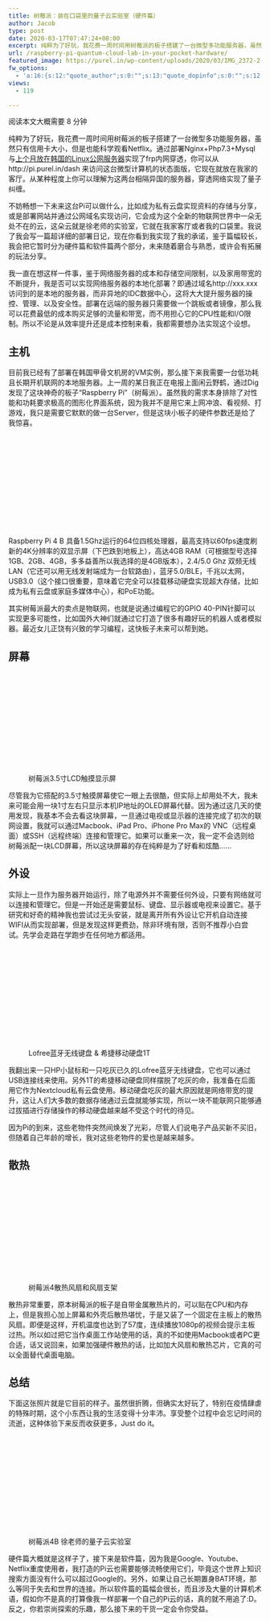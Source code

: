 ```yaml
---
title: 树莓派：装在口袋里的量子云实验室（硬件篇）
author: Jacob
type: post
date: 2020-03-17T07:47:24+00:00
excerpt: 纯粹为了好玩，我花费一周时间用树莓派的板子搭建了一台微型多功能服务器，虽然只有信用卡大小，但是也能科学观看Netflix。
url: /raspberry-pi-quantum-cloud-lab-in-your-pocket-hardware/
featured_image: https://purel.in/wp-content/uploads/2020/03/IMG_2372-2-scaled.jpg
fw_options:
  - 'a:16:{s:12:"quote_author";s:0:"";s:13:"quote_dopinfo";s:0:"";s:12:"quote_avatar";s:0:"";s:13:"overlay_color";s:24:"rgba(124, 90, 194, 0.95)";s:12:"video_oembed";s:0:"";s:12:"audio_oembed";s:23:"https://soundcloud.com/";s:14:"gallery_images";a:0:{}s:17:"single_post_style";s:6:"modern";s:20:"single_post_elements";a:2:{s:9:"customize";s:2:"no";s:3:"yes";a:1:{s:26:"single_post_elements_popup";a:5:{s:20:"single_reaction_show";a:2:{s:4:"show";s:3:"yes";s:3:"yes";a:2:{s:4:"type";s:15:"without-counter";s:6:"design";s:7:"colored";}}s:20:"single_featured_show";s:3:"yes";s:16:"single_meta_show";s:3:"yes";s:17:"single_share_show";s:3:"yes";s:19:"single_related_show";a:2:{s:4:"show";s:3:"yes";s:3:"yes";a:2:{s:4:"meta";s:3:"yes";s:7:"excerpt";s:3:"yes";}}}}}s:24:"general-customize-design";a:2:{s:9:"customize";s:2:"no";s:3:"yes";a:1:{s:30:"general-customize-design-popup";a:6:{s:21:"general-body-bg-color";s:0:"";s:21:"general-body-bg-image";s:0:"";s:24:"general-body-bg-position";s:7:"initial";s:20:"general-body-bg-size";s:7:"initial";s:22:"general-body-bg-repeat";s:7:"initial";s:26:"general-body-bg-attachment";s:7:"initial";}}}s:22:"top-user-panel-options";a:1:{s:4:"show";s:7:"default";}s:22:"top-menu-panel-options";a:1:{s:4:"show";s:7:"default";}s:24:"left-panel-fixed-options";a:1:{s:4:"show";s:7:"default";}s:7:"sidebar";a:0:{}s:26:"header-stunning-visibility";s:7:"default";s:25:"header-stunning-customize";a:1:{s:3:"yes";a:2:{s:33:"header-stunning-customize-content";a:2:{s:9:"customize";s:2:"no";s:3:"yes";a:1:{s:29:"header-stunning-content-popup";a:3:{s:19:"stunning_title_show";a:2:{s:4:"show";s:3:"yes";s:3:"yes";a:1:{s:5:"title";s:0:"";}}s:25:"stunning_breadcrumbs_show";s:3:"yes";s:13:"stunning_text";s:0:"";}}}s:32:"header-stunning-customize-styles";a:2:{s:9:"customize";s:2:"no";s:3:"yes";a:1:{s:28:"header-stunning-styles-popup";a:8:{s:20:"stunning_padding_top";s:5:"125px";s:23:"stunning_padding_bottom";s:5:"125px";s:17:"stunning_bg_color";s:7:"#eeeeee";s:17:"stunning_bg_image";s:4:"none";s:26:"stunning_bg_animate_picker";a:3:{s:19:"stunning_bg_animate";s:3:"yes";s:3:"yes";a:1:{s:24:"stunning_bg_animate_type";s:5:"fixed";}s:2:"no";a:1:{s:17:"stunning_bg_cover";s:2:"no";}}s:21:"stunning_bottom_image";s:0:"";s:19:"stunning_text_color";s:0:"";s:19:"stunning_text_align";s:29:"stunning-header--content-left";}}}}}}'
views:
  - 119

---
```

<p class="wpwc-reading-time">
  阅读本文大概需要 8 分钟
</p>

纯粹为了好玩，我花费一周时间用树莓派的板子搭建了一台微型多功能服务器，虽然只有信用卡大小，但是也能科学观看Netflix。通过部署Nginx+Php7.3+Mysql与<a href="https://purel.in/%e4%bb%8e%e6%97%a7%e9%87%91%e5%b1%b1%e5%88%b0%e6%96%b0%e5%8a%a0%e5%9d%a1%ef%bc%8c%e6%9c%80%e7%bb%88%e6%88%91%e4%bb%ac%e6%8a%b5%e8%be%be%e9%a6%96%e5%b0%94/" target="_blank" rel="noreferrer noopener" aria-label="上个月放在韩国的Linux公网服务器（在新窗口打开）">上个月放在韩国的Linux公网服务器</a>实现了frp内网穿透，你可以从http://pi.purel.in/dash 来访问这台微型计算机的状态面版，它现在就放在我家的客厅。从某种程度上你可以理解为这两台相隔异国的服务器，穿透网络实现了量子纠缠。

不妨畅想一下未来这台Pi可以做什么，比如成为私有云盘实现资料的存储与分享，或是部署网站并通过公网域名实现访问，它会成为这个全新的物联网世界中一朵无处不在的云，这朵云就是徐老师的实验室，它就在我家客厅或者我的口袋里。我说了我会写一篇超详细的部署日记，现在你看到我实现了我的承诺，鉴于篇幅较长，我会把它暂时分为硬件篇和软件篇两个部分，未来随着磨合与熟悉，或许会有拓展的玩法分享。

我一直在想这样一件事，鉴于网络服务器的成本和存储空间限制，以及家用带宽的不断提升，我是否可以实现网络服务器的本地化部署？即通过域名http://xxx.xxx访问到的是本地的服务器，而非异地的IDC数据中心，这将大大提升服务器的操控、管理、以及安全性。部署在远端的服务器只需要做一个跳板或者镜像，那么我可以花费最低的成本购买足够的流量和带宽，而不用担心它的CPU性能和I/O限制。所以不论是从效率提升还是成本控制来看，我都需要想办法实现这个设想。

## 主机

目前我已经有了部署在韩国甲骨文机房的VM实例，那么接下来我需要一台低功耗且长期开机联网的本地服务器。上一周的某日我正在电报上面闲云野鹤，通过Dig发现了这块神奇的板子“Raspberry Pi”（树莓派）。虽然我的需求本身排除了对性能和功耗要求极高的图形化界面系统，因为我并不是用它来上网冲浪、看视频、打游戏，我只是需要它默默的做一台Server，但是这块小板子的硬件参数还是给了我惊喜。<figure class="wp-block-image size-large"><figure class="mdx-lazyload-container" style="">

<div style="padding-top:50%">
</div>

<div class="mdx-img-loading-sp mdui-valign">
  <div>
    <div class="mdui-spinner">
    </div>
  </div>
</div>

<img class="wp-image-3756 lazyload" title="树莓派：装在口袋里的量子云实验室（硬件篇）" src="data:image/gif;base64,R0lGODlhAQABAAAAACH5BAEKAAEALAAAAAABAAEAAAICTAEAOw==" data-src="https://purel.in/wp-content/uploads/2020/03/pi-1024x632.png" alt="https://purel.in/wp-content/uploads/2020/03/pi-1024x632.png" data-srcset="https://purel.in/wp-content/uploads/2020/03/pi-1024x632.png 1024w, https://purel.in/wp-content/uploads/2020/03/pi-300x185.png 300w, https://purel.in/wp-content/uploads/2020/03/pi-768x474.png 768w, https://purel.in/wp-content/uploads/2020/03/pi-800x494.png 800w, https://purel.in/wp-content/uploads/2020/03/pi.png 1171w" sizes="(max-width: 1024px) 100vw, 1024px" /></figure></figure> 

Raspberry Pi 4 B 具备1.5Ghz运行的64位四核处理器，最高支持以60fps速度刷新的4K分辨率的双显示屏（下巴跌到地板上），高达4GB RAM（可根据型号选择1GB、2GB、4GB，多多益善所以我选择的是4GB版本），2.4/5.0 Ghz 双频无线LAN（它还可以用无线发射端成为一台软路由），蓝牙5.0/BLE，千兆以太网，USB3.0（这个接口很重要，意味着它完全可以挂载移动硬盘实现超大存储，比如成为私有云盘或家庭多媒体中心），和PoE功能。

其实树莓派最大的卖点是物联网，也就是说通过编程它的GPIO 40-PIN针脚可以实现更多可能性，比如国外大神们就通过它打造了很多有趣好玩的机器人或者模拟器。最近女儿正饶有兴致的学习编程，这快板子未来可以帮到她。

## 屏幕

<div class="wp-block-image">
  <figure class="aligncenter size-large"><figure class="mdx-lazyload-container" style="">
  
  <div style="padding-top:50%">
  </div>
  
  <div class="mdx-img-loading-sp mdui-valign">
    <div>
      <div class="mdui-spinner">
      </div>
    </div>
  </div>
  
  <img class="wp-image-3758 lazyload" title="树莓派：装在口袋里的量子云实验室（硬件篇）" src="data:image/gif;base64,R0lGODlhAQABAAAAACH5BAEKAAEALAAAAAABAAEAAAICTAEAOw==" data-src="https://purel.in/wp-content/uploads/2020/03/pi3.52.jpg" alt="https://purel.in/wp-content/uploads/2020/03/pi3.52.jpg" data-srcset="https://purel.in/wp-content/uploads/2020/03/pi3.52.jpg 640w, https://purel.in/wp-content/uploads/2020/03/pi3.52-300x225.jpg 300w, https://purel.in/wp-content/uploads/2020/03/pi3.52-320x240.jpg 320w" sizes="(max-width: 640px) 100vw, 640px" /></figure><figcaption>树莓派3.5寸LCD触摸显示屏</figcaption></figure>
</div>

尽管我为它搭配的3.5寸触摸屏幕使它一眼上去很酷，但实际上却用处不大，我未来可能会用一块1寸左右只显示本机IP地址的OLED屏幕代替。因为通过这几天的使用发现，我基本不会去看这块屏幕，一旦通过电视或显示器的连接完成了初次的联网设置，我就可以通过Macbook、iPad Pro、iPhone Pro Max的 VNC（远程桌面）或SSH（远程终端）连接和管理它。如果可以重来一次，我一定不会选则给树莓派配一块LCD屏幕，所以这块屏幕的存在纯粹是为了好看和炫酷……

## 外设

实际上一旦作为服务器开始运行，除了电源外并不需要任何外设，只要有网络就可以连接和管理它。但是一开始还是需要鼠标、键盘、显示器或电视来设置它。基于研究和好奇的精神我也尝试过无头安装，就是离开所有外设让它开机自动连接WIFI从而实现部署，但是发现这样更费劲，除非环境有限，否则不推荐小白尝试。先学会走路在学跑步在任何地方都适用。<figure class="wp-block-image size-large"><figure class="mdx-lazyload-container" style="">

<div style="padding-top:50%">
</div>

<div class="mdx-img-loading-sp mdui-valign">
  <div>
    <div class="mdui-spinner">
    </div>
  </div>
</div>

<img class="wp-image-3762 lazyload" title="树莓派：装在口袋里的量子云实验室（硬件篇）" src="data:image/gif;base64,R0lGODlhAQABAAAAACH5BAEKAAEALAAAAAABAAEAAAICTAEAOw==" data-src="https://purel.in/wp-content/uploads/2020/03/IMG_2377-1024x768.jpg" alt="https://purel.in/wp-content/uploads/2020/03/IMG_2377-1024x768.jpg" data-srcset="https://purel.in/wp-content/uploads/2020/03/IMG_2377-1024x768.jpg 1024w, https://purel.in/wp-content/uploads/2020/03/IMG_2377-300x225.jpg 300w, https://purel.in/wp-content/uploads/2020/03/IMG_2377-768x576.jpg 768w, https://purel.in/wp-content/uploads/2020/03/IMG_2377-1536x1152.jpg 1536w, https://purel.in/wp-content/uploads/2020/03/IMG_2377-2048x1536.jpg 2048w, https://purel.in/wp-content/uploads/2020/03/IMG_2377-320x240.jpg 320w, https://purel.in/wp-content/uploads/2020/03/IMG_2377-800x600.jpg 800w" sizes="(max-width: 1024px) 100vw, 1024px" /></figure><figcaption>Lofree蓝牙无线键盘 & 希捷移动硬盘1T</figcaption></figure> 

我翻出来一只HP小鼠标和一只吃灰已久的Lofree蓝牙无线键盘，它也可以通过USB连接线来使用。另外1T的希捷移动硬盘同样摆脱了吃灰的命，我准备在后面用它作为Nextcloud私有云盘使用。移动硬盘吃灰的最大原因就是网络带宽的提升，这让人们大多数的数据存储通过云盘就能够实现，所以一块不能联网只能够通过拔插进行存储操作的移动硬盘越来越不受这个时代的待见。

因为Pi的到来，这些老物件突然间焕发了光彩，尽管人们说电子产品买新不买旧，但随着自己年龄的增长，我对这些老物件的爱也是越来越多。

## 散热

<div class="wp-block-image">
  <figure class="aligncenter size-large"><figure class="mdx-lazyload-container" style="">
  
  <div style="padding-top:50%">
  </div>
  
  <div class="mdx-img-loading-sp mdui-valign">
    <div>
      <div class="mdui-spinner">
      </div>
    </div>
  </div>
  
  <img class="wp-image-3771 lazyload" title="树莓派：装在口袋里的量子云实验室（硬件篇）" src="data:image/gif;base64,R0lGODlhAQABAAAAACH5BAEKAAEALAAAAAABAAEAAAICTAEAOw==" data-src="https://purel.in/wp-content/uploads/2020/03/pi4shan.png" alt="https://purel.in/wp-content/uploads/2020/03/pi4shan.png" data-srcset="https://purel.in/wp-content/uploads/2020/03/pi4shan.png 741w, https://purel.in/wp-content/uploads/2020/03/pi4shan-300x245.png 300w" sizes="(max-width: 741px) 100vw, 741px" /></figure><figcaption>树莓派4散热风扇和风扇支架</figcaption></figure>
</div>

散热非常重要，原本树莓派的板子是自带金属散热片的，可以贴在CPU和内存上，但是我担心加上屏幕和外壳后散热堪忧，于是又装了一个固定在主板上的散热风扇。即便是这样，开机温度也达到了57度，连续播放1080p的视频会提示主板过热。所以如过把它当作桌面工作站使用的话，真的不如使用Macbook或者PC更合适，话又说回来，如果加强硬件散热的话，比如加大风扇和散热芯片，它真的可以全面替代桌面电脑。

## 总结

下面这张照片就是它目前的样子。虽然很折腾，但确实太好玩了，特别在疫情肆虐的特殊时期，这个小东西让我的生活变得十分丰沛。享受整个过程中会忘记时间的流逝，这种体验下来反而收获更多，Just do it。<figure class="wp-block-image size-large"><figure class="mdx-lazyload-container" style="">

<div style="padding-top:50%">
</div>

<div class="mdx-img-loading-sp mdui-valign">
  <div>
    <div class="mdui-spinner">
    </div>
  </div>
</div>

<img class="wp-image-3755 lazyload" title="树莓派：装在口袋里的量子云实验室（硬件篇）" src="data:image/gif;base64,R0lGODlhAQABAAAAACH5BAEKAAEALAAAAAABAAEAAAICTAEAOw==" data-src="https://purel.in/wp-content/uploads/2020/03/IMG_2372-2-1024x768.jpg" alt="https://purel.in/wp-content/uploads/2020/03/IMG_2372-2-1024x768.jpg" data-srcset="https://purel.in/wp-content/uploads/2020/03/IMG_2372-2-1024x768.jpg 1024w, https://purel.in/wp-content/uploads/2020/03/IMG_2372-2-300x225.jpg 300w, https://purel.in/wp-content/uploads/2020/03/IMG_2372-2-768x576.jpg 768w, https://purel.in/wp-content/uploads/2020/03/IMG_2372-2-1536x1152.jpg 1536w, https://purel.in/wp-content/uploads/2020/03/IMG_2372-2-2048x1536.jpg 2048w" sizes="(max-width: 1024px) 100vw, 1024px" /></figure><figcaption>树莓派4B 徐老师的量子云实验室</figcaption></figure> 

硬件篇大概就是这样子了，接下来是软件篇，因为我是Google、Youtube、Netflix重度使用者，我打造的Pi云也需要能够流畅使用它们，毕竟这个世界上知识搜索方面没有什么可以超过Google的。另外，如果让自己长期置身BAT环境，那么等同于失去和世界的连接。所以软件篇的篇幅会很长，而且涉及大量的计算机术语，假如你不是真的打算像我一样部署一个自己的Pi云的话，真的就不用追了:D。反之，你若崇尚探索的乐趣，那么接下来的干货一定会令你受益。